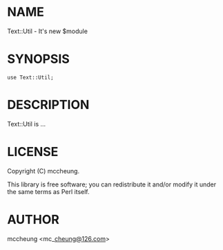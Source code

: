 # NAME

Text::Util - It's new $module

# SYNOPSIS

    use Text::Util;

# DESCRIPTION

Text::Util is ...

# LICENSE

Copyright (C) mccheung.

This library is free software; you can redistribute it and/or modify
it under the same terms as Perl itself.

# AUTHOR

mccheung &lt;mc\_cheung@126.com>
